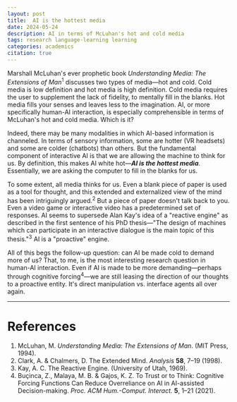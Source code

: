 ```yaml
---
layout: post
title:  AI is the hottest media
date: 2024-05-24
description: AI in terms of McLuhan's hot and cold media
tags: research language-learning learning
categories: academics
citation: true
---
```

Marshall McLuhan's ever prophetic book *Understanding Media: The Extensions of Man*<sup>1</sup> discusses two types of media—hot and cold. Cold media is low definition and hot media is high definition. Cold media requires the user to supplement the lack of fidelity, to mentally fill in the blanks. Hot media fills your senses and leaves less to the imagination. AI, or more specifically human-AI interaction, is especially comprehensible in terms of McLuhan's hot and cold media. Which is it?

Indeed, there may be many modalities in which AI-based information is channeled. In terms of sensory information, some are hotter (VR headsets) and some are colder (chatbots) than others. But the fundamental component of interactive AI is that we are allowing the machine to think for us. By definition, this makes AI white hot—***AI is the hottest media***. Essentially, we are asking the computer to fill in the blanks for us.

To some extent, all media thinks for us. Even a blank piece of paper is used as a tool for thought, and this extended and externalized view of the mind has been intriguingly argued.<sup>2</sup> But a piece of paper doesn't talk back to you. Even a video game or interactive video has a predetermined set of responses. AI seems to supersede Alan Kay's idea of a "reactive engine" as described in the first sentence of his PhD thesis—"The design of machines which can participate in an interactive dialogue is the main topic of this thesis."<sup>3</sup> AI is a "proactive" engine.

All of this begs the follow-up question: can AI be made cold to demand more of us? That, to me, is the most interesting research question in human-AI interaction. Even if AI is made to be more demanding—perhaps through cognitive forcing<sup>4</sup>—we are still leasing the direction of our thoughts to a proactive entity. It's direct manipulation vs. interface agents all over again.

---
# References
1. McLuhan, M. _Understanding Media: The Extensions of Man_. (MIT Press, 1994).
2. Clark, A. & Chalmers, D. The Extended Mind. _Analysis_ **58**, 7–19 (1998).
3. Kay, A. C. The Reactive Engine. (University of Utah, 1969).
4. Buçinca, Z., Malaya, M. B. & Gajos, K. Z. To Trust or to Think: Cognitive Forcing Functions Can Reduce Overreliance on AI in AI-assisted Decision-making. _Proc. ACM Hum.-Comput. Interact._ **5**, 1–21 (2021).